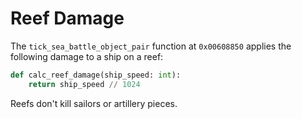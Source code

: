 # Reef Damage
The `tick_sea_battle_object_pair` function at `0x00608850` applies the following damage to a ship on a reef:

```python
def calc_reef_damage(ship_speed: int):
    return ship_speed // 1024
```

Reefs don't kill sailors or artillery pieces.
